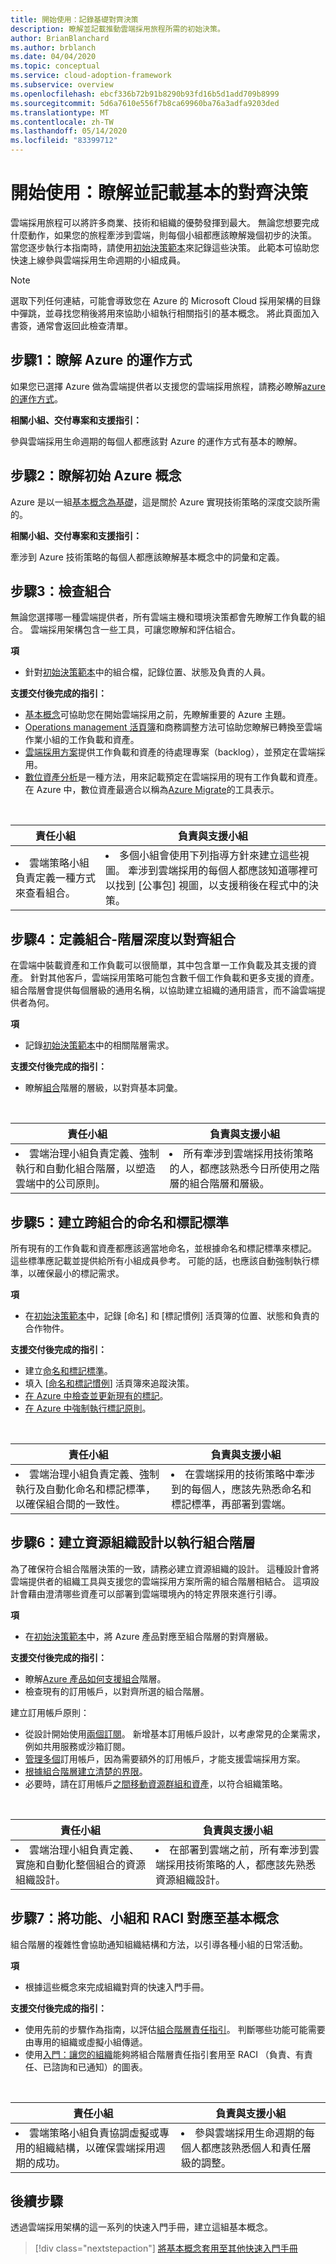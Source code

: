 ```yaml
---
title: 開始使用：記錄基礎對齊決策
description: 瞭解並記載推動雲端採用旅程所需的初始決策。
author: BrianBlanchard
ms.author: brblanch
ms.date: 04/04/2020
ms.topic: conceptual
ms.service: cloud-adoption-framework
ms.subservice: overview
ms.openlocfilehash: ebcf336b72b91b8290b93fd16b5d1add709b8999
ms.sourcegitcommit: 5d6a7610e556f7b8ca69960ba76a3adfa9203ded
ms.translationtype: MT
ms.contentlocale: zh-TW
ms.lasthandoff: 05/14/2020
ms.locfileid: "83399712"
---
```

# <a name="get-started-understand-and-document-foundational-alignment-decisions"></a>開始使用：瞭解並記載基本的對齊決策

雲端採用旅程可以將許多商業、技術和組織的優勢發揮到最大。 無論您想要完成什麼動作，如果您的旅程牽涉到雲端，則每個小組都應該瞭解幾個初步的決策。 當您逐步執行本指南時，請使用[初始決策範本](https://raw.githubusercontent.com/Microsoft/CloudAdoptionFramework/master/references/initial-decisions-checklist.docx)來記錄這些決策。 此範本可協助您快速上線參與雲端採用生命週期的小組成員。

> [!NOTE]
> 選取下列任何連結，可能會導致您在 Azure 的 Microsoft Cloud 採用架構的目錄中彈跳，並尋找您稍後將用來協助小組執行相關指引的基本概念。 將此頁面加入書簽，通常會返回此檢查清單。

## <a name="step-1-understand-how-azure-works"></a>步驟1：瞭解 Azure 的運作方式

如果您已選擇 Azure 做為雲端提供者以支援您的雲端採用旅程，請務必瞭解[azure 的運作方式](./what-is-azure.md)。

**相關小組、交付專案和支援指引：**

參與雲端採用生命週期的每個人都應該對 Azure 的運作方式有基本的瞭解。

## <a name="step-2-understand-initial-azure-concepts"></a>步驟2：瞭解初始 Azure 概念

Azure 是以一組[基本概念為基礎](../ready/considerations/fundamental-concepts.md)，這是關於 Azure 實現技術策略的深度交談所需的。

**相關小組、交付專案和支援指引：**

牽涉到 Azure 技術策略的每個人都應該瞭解基本概念中的詞彙和定義。

## <a name="step-3-review-the-portfolio"></a>步驟3：檢查組合

無論您選擇哪一種雲端提供者，所有雲端主機和環境決策都會先瞭解工作負載的組合。 雲端採用架構包含一些工具，可讓您瞭解和評估組合。

**項**

- 針對[初始決策範本](https://raw.githubusercontent.com/Microsoft/CloudAdoptionFramework/master/references/initial-decisions-checklist.docx)中的組合檔，記錄位置、狀態及負責的人員。

**支援交付後完成的指引：**

- [基本概念](../ready/considerations/fundamental-concepts.md)可協助您在開始雲端採用之前，先瞭解重要的 Azure 主題。
- [Operations management 活頁簿](https://raw.githubusercontent.com/Microsoft/CloudAdoptionFramework/master/manage/opsmanagementworkbook.xlsx)和商務調整方法可協助您瞭解已轉換至雲端作業小組的工作負載和資產。
- [雲端採用方案](../plan/plan-intro.md)提供工作負載和資產的待處理專案（backlog），並預定在雲端採用。
- [數位資產分析](../digital-estate/approach.md)是一種方法，用來記載預定在雲端採用的現有工作負載和資產。 在 Azure 中，數位資產最適合以稱為[Azure Migrate](https://docs.microsoft.com/azure/migrate/migrate-support-matrix)的工具表示。

<!-- markdownlint-disable MD033 -->
<br>

| 責任小組 | 負責與支援小組 |
| --- | --- |
| <li> 雲端策略小組負責定義一種方式來查看組合。 | <li> 多個小組會使用下列指導方針來建立這些視圖。 牽涉到雲端採用的每個人都應該知道哪裡可以找到 [公事包] 視圖，以支援稍後在程式中的決策。 |

## <a name="step-4-define-portfolio-hierarchy-depth-to-align-the-portfolio"></a>步驟4：定義組合-階層深度以對齊組合

在雲端中裝載資產和工作負載可以很簡單，其中包含單一工作負載及其支援的資產。 針對其他客戶，雲端採用策略可能包含數千個工作負載和更多支援的資產。 組合階層會提供每個層級的通用名稱，以協助建立組織的通用語言，而不論雲端提供者為何。

**項**

- 記錄[初始決策範本](https://raw.githubusercontent.com/Microsoft/CloudAdoptionFramework/master/references/initial-decisions-checklist.docx)中的相關階層需求。

**支援交付後完成的指引：**

- 瞭解[組合](../reference/fundamental-concepts/hosting-hierarchy.md)階層的層級，以對齊基本詞彙。

<!-- markdownlint-disable MD033 -->
<br>

| 責任小組 | 負責與支援小組 |
| --- | --- |
| <li> 雲端治理小組負責定義、強制執行和自動化組合階層，以塑造雲端中的公司原則。 | <li> 所有牽涉到雲端採用技術策略的人，都應該熟悉今日所使用之階層的組合階層和層級。 |

## <a name="step-5-establish-a-naming-and-tagging-standard-across-the-portfolio"></a>步驟5：建立跨組合的命名和標記標準

所有現有的工作負載和資產都應該適當地命名，並根據命名和標記標準來標記。 這些標準應記載並提供給所有小組成員參考。 可能的話，也應該自動強制執行標準，以確保最小的標記需求。

**項**

- 在[初始決策範本](https://raw.githubusercontent.com/Microsoft/CloudAdoptionFramework/master/references/initial-decisions-checklist.docx)中，記錄 [命名] 和 [標記慣例] 活頁簿的位置、狀態和負責的合作物件。

**支援交付後完成的指引：**

- 建立[命名和標記標準](../ready/azure-best-practices/naming-and-tagging.md)。
- 填入 [[命名和標記慣例](https://archcenter.blob.core.windows.net/cdn/fusion/readiness/CAF%20Readiness%20Naming%20and%20Tagging%20tracking%20template.xlsx)] 活頁簿來追蹤決策。
- [在 Azure 中檢查並更新現有的標記](https://docs.microsoft.com/azure/azure-resource-manager/management/tag-resources)。
- [在 Azure 中強制執行標記原則](https://docs.microsoft.com/azure/azure-resource-manager/management/tag-policies)。

<!-- markdownlint-disable MD033 -->
<br>

| 責任小組 | 負責與支援小組 |
| --- | --- |
| <li> 雲端治理小組負責定義、強制執行及自動化命名和標記標準，以確保組合間的一致性。 | <li> 在雲端採用的技術策略中牽涉到的每個人，應該先熟悉命名和標記標準，再部署到雲端。 |

## <a name="step-6-create-a-resource-organization-design-to-implement-the-portfolio-hierarchy"></a>步驟6：建立資源組織設計以執行組合階層

為了確保符合組合階層決策的一致，請務必建立資源組織的設計。 這種設計會將雲端提供者的組織工具與支援您的雲端採用方案所需的組合階層相結合。 這項設計會藉由澄清哪些資產可以部署到雲端環境內的特定界限來進行引導。

**項**

- 在[初始決策範本](https://raw.githubusercontent.com/Microsoft/CloudAdoptionFramework/master/references/initial-decisions-checklist.docx)中，將 Azure 產品對應至組合階層的對齊層級。

**支援交付後完成的指引：**

- 瞭解[Azure 產品如何支援組合](../reference/fundamental-concepts/hierarchy-azure-tools.md)階層。
- 檢查現有的訂用帳戶，以對齊所選的組合階層。

建立訂用帳戶原則：

- 從設計開始使用[兩個訂閱](../ready/azure-best-practices/initial-subscriptions.md)。 新增基本訂用帳戶設計，以考慮常見的企業需求，例如共用服務或沙箱訂閱。
- [管理多個](../ready/azure-best-practices/organize-subscriptions.md)訂用帳戶，因為需要額外的訂用帳戶，才能支援雲端採用方案。
- [根據組合階層建立清楚的界限](../reference/fundamental-concepts/hierarchy-azure-tools.md#organizing-the-hierarchy-in-azure)。
- 必要時，請在訂用帳戶[之間移動資源群組和資產](https://docs.microsoft.com/azure/azure-resource-manager/management/move-resource-group-and-subscription)，以符合組織策略。

<!-- markdownlint-disable MD033 -->
<br>

| 責任小組 | 負責與支援小組 |
| --- | --- |
| <li> 雲端治理小組負責定義、實施和自動化整個組合的資源組織設計。 | <li> 在部署到雲端之前，所有牽涉到雲端採用技術策略的人，都應該先熟悉資源組織設計。 |

## <a name="step-7-map-capabilities-teams-and-raci-to-fundamental-concepts"></a>步驟7：將功能、小組和 RACI 對應至基本概念

組合階層的複雜性會協助通知組織結構和方法，以引導各種小組的日常活動。

**項**

- 根據這些概念來完成組織對齊的快速入門手冊。

<!-- docsTest:ignore "Get started: Align your organization" -->

**支援交付後完成的指引：**

- 使用先前的步驟作為指南，以評估[組合階層責任指引](../reference/fundamental-concepts/hosting-hierarchy.md#hierarchy-accountability-and-guidance)。 判斷哪些功能可能需要由專用的組織或虛擬小組傳遞。
- 使用[入門：讓您的組織](./org-alignment.md)能夠將組合階層責任指引套用至 RACI （負責、有責任、已諮詢和已通知）的圖表。

<!-- markdownlint-disable MD033 -->
<br>

| 責任小組 | 負責與支援小組 |
| --- | --- |
| <li> 雲端策略小組負責協調虛擬或專用的組織結構，以確保雲端採用週期的成功。 | <li> 參與雲端採用生命週期的每個人都應該熟悉個人和責任層級的調整。 |

## <a name="whats-next"></a>後續步驟

透過雲端採用架構的這一系列的快速入門手冊，建立這組基本概念。

> [!div class="nextstepaction"]
> [將基本概念套用至其他快速入門手冊](./index.md)
